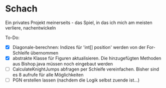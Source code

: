 # Schach
Ein privates Projekt meinerseits - das Spiel, in das ich mich am meisten verliere, nachentwickeln

To-Do:
- [X] Diagonale-berechnen: Indizes für 'int[] position' werden von der For-Schleife übernommen
- [X] abstrakte Klasse für Figuren aktualisieren. Die hinzugefügten Methoden aus Bishop.java müssen noch eingebaut werden
- [ ] CalculateKnightJumps abfragen per Schleife vereinfachen. Bisher sind es 8 aufrufe für alle Möglichkeiten
- [ ] PGN erstellen lassen (nachdem die Logik selbst zuende ist...)
